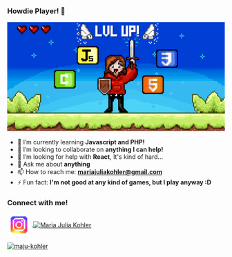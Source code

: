 ### Howdie Player! 👋
<img src="readme.png">

- 🌱 I’m currently learning **Javascript and PHP!**
- 👯 I’m looking to collaborate on **anything I can help!**
- 🤔 I’m looking for help with **React**, It's kind of hard...
- 💬 Ask me about **anything**
- 📫 How to reach me: **mariajuliakohler@gmail.com**
- ⚡ Fun fact: **I'm not good at any kind of games, but I play anyway :D**

<p align= "left">
  <h3 align = "left"> Connect with me! </h3>
  <a href= "https://www.instagram.com/maju.kohler/?hl=pt-br" target="blank"> <img align="center" src="Instagram.png" alt="maju.kohler" height="50" width:"50">
  <a href= "https://www.linkedin.com/in/maria-júlia-köhler-b566171aa/" target="blank"> <img align ="center" src="Linkedin.png" alt="Maria Julia Kohler"height="40" width:"40">
    <br>
    <p> <img align= "center" src="https://github-readme-stats.vercel.app/api?username=Maju-kohler&show_icons=true&theme=radical" alt ="maju-kohler" ></p>
